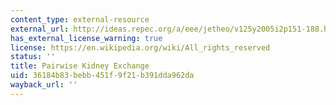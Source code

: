 ```yaml
---
content_type: external-resource
external_url: http://ideas.repec.org/a/eee/jetheo/v125y2005i2p151-188.html
has_external_license_warning: true
license: https://en.wikipedia.org/wiki/All_rights_reserved
status: ''
title: Pairwise Kidney Exchange
uid: 36184b83-bebb-451f-9f21-b391dda962da
wayback_url: ''
---
```

